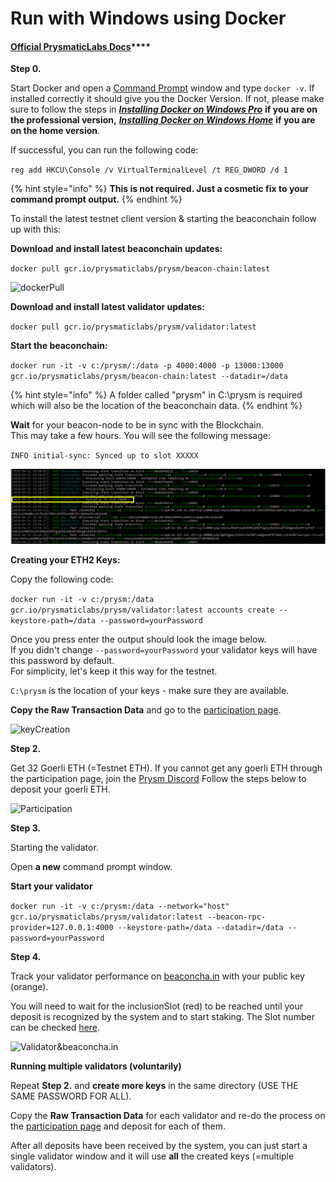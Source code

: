 # Run with Windows using Docker

####  [Official **PrysmaticLabs Docs**](https://docs.prylabs.network/docs/getting-started/)\*\*\*\*

**Step 0.**

Start Docker and open a [Command Prompt](https://www.wikihow.com/Open-the-Command-Prompt-in-Windows) window and type `docker -v`. If installed correctly it should give you the Docker Version. If not, please make sure to follow the steps in [_**Installing Docker on Windows Pro**_](https://kb.beaconcha.in/tutorial-eth2-multiclient/docker-beaconnode-and-validator/installingdocker) **if you are on the professional version,** [_**Installing Docker on Windows Home**_](https://kb.beaconcha.in/tutorial-eth2-multiclient/docker-beaconnode-and-validator/installdocker) **if you are on the home version**.

If successful, you can run the following code:

`reg add HKCU\Console /v VirtualTerminalLevel /t REG_DWORD /d 1`

{% hint style="info" %}
 **This is not required. Just a cosmetic fix to your command prompt output.**
{% endhint %}



To install the latest testnet client version & starting the beaconchain follow up with this:

**Download and install latest beaconchain updates:**

`docker pull gcr.io/prysmaticlabs/prysm/beacon-chain:latest`

![dockerPull](https://user-images.githubusercontent.com/26490734/79550092-2efdf100-8098-11ea-948f-84cc150a2251.png)

**Download and install latest validator updates:**

`docker pull gcr.io/prysmaticlabs/prysm/validator:latest`

**Start the beaconchain:**

`docker run -it -v c:/prysm/:/data -p 4000:4000 -p 13000:13000 gcr.io/prysmaticlabs/prysm/beacon-chain:latest --datadir=/data`

{% hint style="info" %}
A folder called "prysm" in C:\prysm is required which will also be the location of the beaconchain data.
{% endhint %}

**Wait** for your beacon-node to be in sync with the Blockchain.   
This may take a few hours. You will see the following message:

`INFO initial-sync: Synced up to slot XXXXX` 

![](../../.gitbook/assets/image%20%283%29.png)

**Creating your ETH2 Keys:**

Copy the following code:

`docker run -it -v c:/prysm:/data gcr.io/prysmaticlabs/prysm/validator:latest accounts create --keystore-path=/data --password=yourPassword`

Once you press enter the output should look the image below.   
If you didn't change `--password=yourPassword` your validator keys will have this password by default.   
For simplicity, let's keep it this way for the testnet.

`C:\prysm` is the location of your keys - make sure they are available.

**Copy the Raw Transaction Data** and go to the [participation page](https://prylabs.net/participate).

![keyCreation](https://user-images.githubusercontent.com/26490734/79857621-59b8b400-83ce-11ea-9bb5-6b5f0ba9ac7e.png)

**Step 2.**

Get 32 Goerli ETH \(=Testnet ETH\). If you cannot get any goerli ETH through the participation page, join the [Prysm Discord](https://discord.gg/wJW7Rjk) Follow the steps below to deposit your goerli ETH.

![Participation](https://user-images.githubusercontent.com/26490734/79573699-53b98f00-80bf-11ea-8c7c-4092778bab7d.png)

**Step 3.**

Starting the validator.

Open **a new** command prompt window.

**Start your validator**

`docker run -it -v c:/prysm:/data --network="host" gcr.io/prysmaticlabs/prysm/validator:latest --beacon-rpc-provider=127.0.0.1:4000 --keystore-path=/data --datadir=/data --password=yourPassword`

**Step 4.**

Track your validator performance on [beaconcha.in](https://beaconcha.in/dashboard?validators=) with your public key \(orange\).

You will need to wait for the inclusionSlot \(red\) to be reached until your deposit is recognized by the system and to start staking. The Slot number can be checked [here](https://beaconcha.in/blocks).

![Validator&amp;beaconcha.in](https://user-images.githubusercontent.com/26490734/79860463-fda45e80-83d2-11ea-8b71-05a112117f18.png)

**Running multiple validators \(voluntarily\)**

Repeat  **Step 2.** and **create more keys** in the same directory \(USE THE SAME PASSWORD FOR ALL\).

Copy the **Raw Transaction Data** for each validator and re-do the process on the [participation page](https://prylabs.net/participate) and deposit for each of them.

After all deposits have been received by the system, you can just start a single validator window and it will use **all** the created keys \(=multiple validators\).

